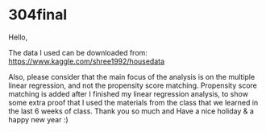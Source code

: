 # 304final

Hello, 

The data I used can be downloaded from: https://www.kaggle.com/shree1992/housedata

Also, please consider that the main focus of the analysis is on the multiple linear regression, and not the propensity score matching. 
Propensity score matching is added after I finished my linear regression analysis, to show some extra proof that I used the materials from the class that we learned in the last 6 weeks of class. Thank you so much and Have a nice holiday & a happy new year :) 
